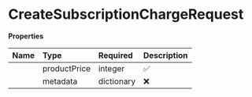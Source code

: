 # CreateSubscriptionChargeRequest



**Properties**

| Name | Type | Required | Description |
| :-------- | :----------| :----------| :----------|
    | productPrice | integer | ✅ | The product price. Represented in the lowest denomination of the currency (e.g., cents for USD). For example, to charge $1.00, pass `100`. |
    | metadata | dictionary | ❌ |  |




<!-- This file was generated by liblab | https://liblab.com/ -->